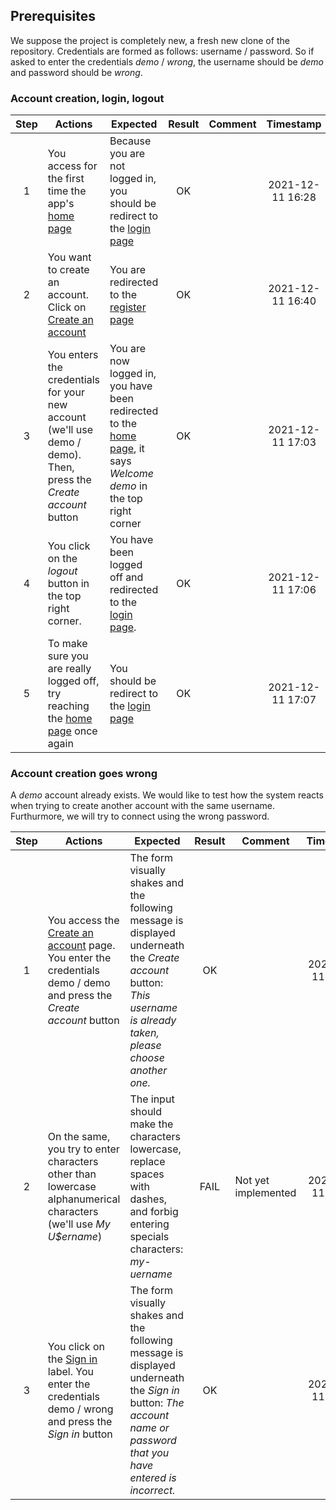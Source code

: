 
## Prerequisites
We suppose the project is completely new, a fresh new clone of the repository.
Credentials are formed as follows: username / password. So if asked to enter the credentials *demo* / *wrong*, the username should be *demo* and password should be *wrong*. 

### Account creation, login, logout

| Step | Actions                                                                                                          | Expected                                                                                                                                  | Result | Comment |    Timestamp     | Tester  |
|:----:| ---------------------------------------------------------------------------------------------------------------- | ----------------------------------------------------------------------------------------------------------------------------------------- |:------:| ------- |:----------------:|:-------:|
|  1   | You access for the first time the app's [home page](http://localhost:3000)                                       | Because you are not logged in, you should be redirect to the [login page](http://localhost:3000/login)                                    |   OK   |         | 2021-12-11 16:28 | Dr_Mint |
|  2   | You want to create an account. Click on [Create an account](http://localhost:3000/register)                      | You are redirected to the [register page](http://localhost:3000/register)                                                                 |   OK   |         | 2021-12-11 16:40 | Dr_Mint |
|  3   | You enters the credentials for your new account (we'll use demo / demo). Then, press the *Create account* button | You are now logged in, you have been redirected to the [home page](http://localhost:3000), it says *Welcome demo* in the top right corner |   OK   |         | 2021-12-11 17:03 | Dr_Mint |
|  4   | You click on the *logout* button in the top right corner.                                                        | You have been logged off and redirected to the [login page](http://localhost:3000/login).                                                 |   OK   |         | 2021-12-11 17:06 | Dr_Mint |
|  5   | To make sure you are really logged off, try reaching the [home page](http://localhost:3000) once again           | You should be redirect to the [login page](http://localhost:3000/login)                                                                   |   OK   |         | 2021-12-11 17:07 | Dr_Mint |

### Account creation goes wrong
A *demo* account already exists. We would like to test how the system reacts when trying to create another account with the same username. Furthurmore, we will try to connect using the wrong password.

| Step | Actions                                                                                                                                              | Expected                                                                                                                                                             | Result | Comment             |    Timestamp     | Tester  |
|:----:| ---------------------------------------------------------------------------------------------------------------------------------------------------- | -------------------------------------------------------------------------------------------------------------------------------------------------------------------- |:------:| ------------------- |:----------------:|:-------:|
|  1   | You access the [Create an account](http://localhost:3000/register) page. You enter the credentials demo / demo and press the *Create account* button | The form visually shakes and the following message is displayed underneath the *Create account* button: *This username is already taken, please choose another one.* |   OK   |                     | 2021-12-11 17:17 | Dr_Mint |
|  2   | On the same, you try to enter characters other than lowercase alphanumerical characters (we'll use *My U$ername*)                                    | The input should make the characters lowercase, replace spaces with dashes, and forbig entering specials characters: *my-uername*                                    |  FAIL  | Not yet implemented | 2021-12-11 17:50 | Dr_Mint        |
|  3   | You click on the [Sign in](http://localhost:3000/login) label. You enter the credentials demo / wrong and press the *Sign in* button                 | The form visually shakes and the following message is displayed underneath the *Sign in* button: *The account name or password that you have entered is incorrect.*  |   OK   |                     | 2021-12-11 17:21 | Dr_Mint |
